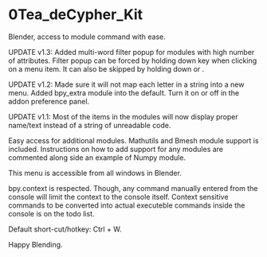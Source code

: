 # 0Tea_deCypher_Kit
Blender, access to module command with ease.

UPDATE v1.3:
  Added multi-word filter popup for modules with high number of attributes.
  Filter popup can be forced by holding down <Shift> key when clicking on a menu item.
  It can also be skipped by holding down <Alt> or <OS-key>.


UPDATE v1.2:
  Made sure it will not map each letter in a string into a new menu.
  Added bpy_extra module into the default.  Turn it on or off in the addon preference panel.


UPDATE v1.1:
  Most of the items in the modules will now display proper name/text instead of a string of unreadable code.


Easy access for additional modules.  Mathutils and Bmesh module support is included.  Instructions on how to add support for any modules are commented along side an example of Numpy module.

This menu is accessible from all windows in Blender.

bpy.context is respected.
Though, any command manually entered from the console will limit the context to the console itself.
Context sensitive commands to be converted into actual executeble commands inside the console is on the todo list.

Default short-cut/hotkey:  Ctrl + W.

Happy Blending.
